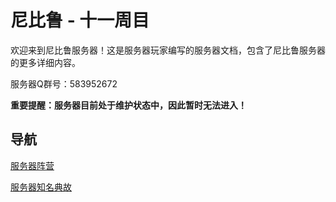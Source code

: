# 尼比鲁 - 十一周目

欢迎来到尼比鲁服务器！这是服务器玩家编写的服务器文档，包含了尼比鲁服务器的更多详细内容。

服务器Q群号：583952672

**重要提醒：服务器目前处于维护状态中，因此暂时无法进入！**

## 导航

[服务器阵营](factions)

[服务器知名典故](servers_famous_anecdotes)
